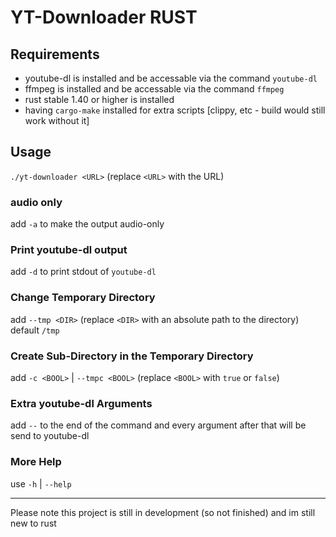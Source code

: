 # YT-Downloader RUST

## Requirements

- youtube-dl is installed and be accessable via the command `youtube-dl`
- ffmpeg is installed and be accessable via the command `ffmpeg`
- rust stable 1.40 or higher is installed
- having `cargo-make` installed for extra scripts [clippy, etc - build would still work without it]

## Usage

`./yt-downloader <URL>` (replace `<URL>` with the URL)

### audio only

add `-a` to make the output audio-only

### Print youtube-dl output

add `-d` to print stdout of `youtube-dl`

### Change Temporary Directory

add `--tmp <DIR>` (replace `<DIR>` with an absolute path to the directory)
default `/tmp`

### Create Sub-Directory in the Temporary Directory

add `-c <BOOL>` | `--tmpc <BOOL>` (replace `<BOOL>` with `true` or `false`)

### Extra youtube-dl Arguments

add `--` to the end of the command and every argument after that will be send to youtube-dl

### More Help

use `-h` | `--help`

---

Please note this project is still in development (so not finished) and im still new to rust
